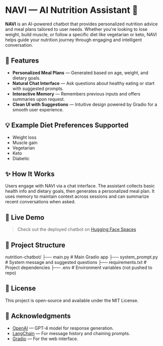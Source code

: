 # NAVI — AI Nutrition Assistant 🌿

**NAVI** is an AI-powered chatbot that provides personalized nutrition advice and meal plans tailored to user needs. Whether you're looking to lose weight, build muscle, or follow a specific diet like vegetarian or keto, NAVI helps guide your nutrition journey through engaging and intelligent conversation.

## 🧠 Features

- **Personalized Meal Plans** — Generated based on age, weight, and dietary goals.
- **Natural Chat Interface** — Ask questions about healthy eating or start with suggested prompts.
- **Interactive Memory** — Remembers previous inputs and offers summaries upon request.
- **Clean UI with Suggestions** — Intuitive design powered by Gradio for a smooth user experience.

## 💡 Example Diet Preferences Supported

- Weight loss
- Muscle gain
- Vegetarian
- Keto
- Diabetic

## ✨ How It Works

Users engage with NAVI via a chat interface. The assistant collects basic health info and dietary goals, then generates a personalized meal plan. It uses memory to maintain context across sessions and can summarize recent conversations when asked.

## 🚀 Live Demo

> Check out the deployed chatbot on [Hugging Face Spaces](https://huggingface.co/spaces/hassaan806/nutrition-chatbot)

## 📁 Project Structure

nutrition-chatbot/ ├── main.py # Main Gradio app ├── system_prompt.py # System message and suggested questions ├── requirements.txt # Project dependencies ├── .env # Environment variables (not pushed to repo)


## 📜 License

This project is open-source and available under the MIT License.

## 🙏 Acknowledgments

- [OpenAI](https://openai.com/) — GPT-4 model for response generation.
- [LangChain](https://www.langchain.com/) — For message history and chaining prompts.
- [Gradio](https://gradio.app/) — For the web interface.
